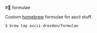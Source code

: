 #🍻 formulae

Custom [homebrew](http://brew.sh) formulae for ascii stuff.

```shell
$ brew tap ascii-dresden/formulae
```
